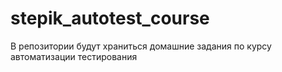 # stepik_autotest_course
В репозитории будут храниться домашние задания по курсу автоматизации тестирования
